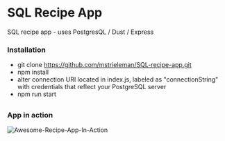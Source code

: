 # SQL Recipe App
SQL recipe app - uses PostgresQL / Dust / Express

### Installation
- git clone https://github.com/mstrieleman/SQL-recipe-app.git
- npm install
- alter connection URI located in index.js, labeled as "connectionString" with credentials that reflect your PostgreSQL server
- npm run start
##

### App in action
![Awesome-Recipe-App-In-Action](https://media.giphy.com/media/2YfDy8MsDfbtfPtMJv/giphy.gif)
